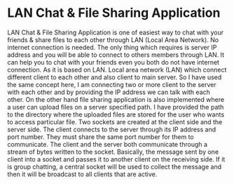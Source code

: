 <h1>LAN Chat & File Sharing Application</h1> LAN Chat & File Sharing Application is one of easiest way to chat with your friends & share files to each other through LAN (Local Area Network). No internet connection is needed.  The only thing which requires is server IP address and you will be able to connect to others members through LAN. It can help you to chat with your friends even you both do not have internet connection. As it is based on LAN. Local area network (LAN) which connect different client to each other and also client to main server. So I have used the same concept here, I am connecting two or more client to the server with each other and by providing the IP address we can talk with each other. On the other hand file sharing application is also implemented where a user can upload files on a server specified path. I have provided the path to the directory where the uploaded files are stored for the user who wants to access particular file. 
Two sockets are created at the client side and the server side. The client connects to the server through its IP address and port number. They must share the same port number for them to communicate. The client and the server both communicate through a stream of bytes written to the socket. Basically, the message sent by one client into a socket and passes it to another client on the receiving side. If it is group chatting, a central socket will be used to collect the message and then it will be broadcast to all clients that are active.  
